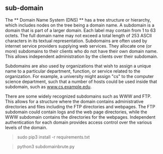 ## sub-domain
The ** Domain Name System (DNS) ** has a tree structure or hierarchy, which includes nodes on the tree being a domain name. A subdomain is a domain that is part of a larger domain. Each label may contain from 1 to 63 octets. The full domain name may not exceed a total length of 253 ASCII characters in its textual representation.
Subdomains are often used by internet service providers supplying web services. They allocate one (or more) subdomains to their clients who do not have their own domain name. This allows independent administration by the clients over their subdomain.

Subdomains are also used by organizations that wish to assign a unique name to a particular department, function, or service related to the organization. For example, a university might assign "cs" to the computer science department, such that a number of hosts could be used inside that subdomain, such as www.cs.example.edu.

There are some widely recognized subdomains such as WWW and FTP. This allows for a structure where the domain contains administrative directories and files including the FTP directories and webpages. The FTP subdomain could contain logs and the web page directories, while the WWW subdomain contains the directories for the webpages. Independent authentication for each domain provides access control over the various levels of the domain. 

> sudo pip3 install -r requirements.txt

> python3 subdomainbrute.py
